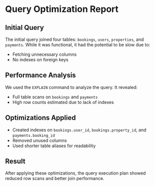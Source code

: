 # Query Optimization Report

## Initial Query

The initial query joined four tables: `bookings`, `users`, `properties`, and `payments`. While it was functional, it had the potential to be slow due to:

- Fetching unnecessary columns
- No indexes on foreign keys

## Performance Analysis

We used the `EXPLAIN` command to analyze the query. It revealed:

- Full table scans on `bookings` and `payments`
- High row counts estimated due to lack of indexes

## Optimizations Applied

- Created indexes on `bookings.user_id`, `bookings.property_id`, and `payments.booking_id`
- Removed unused columns
- Used shorter table aliases for readability

## Result

After applying these optimizations, the query execution plan showed reduced row scans and better join performance.

